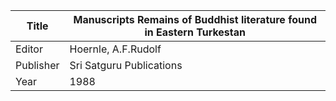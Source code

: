|Title | Manuscripts Remains of Buddhist literature found in Eastern Turkestan 
| --- | --- 
|Editor | Hoernle, A.F.Rudolf
|Publisher | Sri Satguru Publications
|Year | 1988